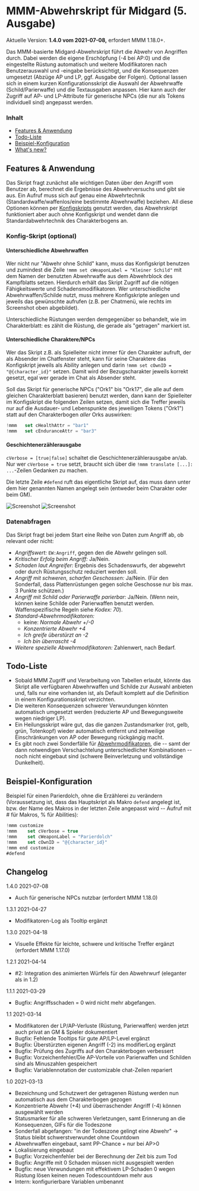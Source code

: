 # MMM-Abwehrskript für Midgard (5. Ausgabe)

Aktuelle Version: **1.4.0 vom 2021-07-08,** erfordert MMM 1.18.0+.

Das MMM-basierte Midgard-Abwehrskript führt die Abwehr von Angriffen durch. Dabei werden die eigene Erschöpfung (-4 bei AP:0) und die eingestellte Rüstung automatisch und weitere Modifikatoren nach Benutzerauswahl und -eingabe berücksichtigt, und die Konsequenzen umgesetzt (Abzüge AP und LP, ggf. Ausgabe der Folgen). Optional lassen sich in einem kurzen Konfigurationsskript die Auswahl der Abwehrwaffe (Schild/Parierwaffe) und die Textausgaben anpassen. Hier kann auch der Zugriff auf AP- und LP-Attribute für generische NPCs (die nur als Tokens individuell sind) angepasst werden.

### Inhalt

- [Features & Anwendung](#features--anwendung)
- [Todo-Liste](#todo-liste)
- [Beispiel-Konfiguration](#beispiel-konfiguration)
- [What's new?](#changelog)


## Features & Anwendung

Das Skript fragt zunächst alle wichtigen Daten über den Angriff vom Benutzer ab, berechnet die Ergebnisse des Abwehrversuchs und gibt sie aus. Ein Aufruf muss sich auf genau eine Abwehrtechnik (Standardwaffe/waffenlos/eine bestimmte Abwehrwaffe) beziehen. All diese Optionen können per [Konfigskripts](#konfig-skript-optional) genutzt werden, das Abwehrskript funktioniert aber auch ohne Konfigskript und wendet dann die Standardabwehrtechnik des Charakterbogens an.

### Konfig-Skript (optional)

#### Unterschiedliche Abwehrwaffen

Wer nicht nur "Abwehr ohne Schild" kann, muss das Konfigskript benutzen und zumindest die Zeile `!mmm set cWeaponLabel = "Kleiner Schild"` mit dem Namen der benutzten Abwehrwaffe aus dem Abwehrblock des Kampfblatts setzen. Hierdurch erhält das Skript Zugriff auf die nötigen Fähigkeitswerte und Schadensmodifikatoren. Wer unterschiedliche Abwehrwaffen/Schilde nutzt, muss mehrere Konfigskripte anlegen und jeweils das gewünschte aufrufen (z.B. per Chatmenü, wie rechts im Screenshot oben abgebildet).

Unterschiedliche Rüstungen werden demgegenüber so behandelt, wie im Charakterblatt: es zählt die Rüstung, die gerade als "getragen" markiert ist.

#### Unterschiedliche Charaktere/NPCs

Wer das Skript z.B. als Spielleiter nicht immer für den Charakter aufruft, der als Absender im Chatfenster steht, kann für seine Charaktere das Konfigskript jeweils als Ability anlegen und darin `!mmm set cOwnID = "@{character_id}"` setzen. Damit wird der Bezugscharakter jeweils korrekt gesetzt, egal wer gerade im Chat als Absender steht.

Soll das Skript für generische NPCs ("Ork1" bis "Ork17", die alle auf dem gleichen Charakterblatt basieren) benutzt werden, dann kann der Spielleiter im Konfigskript die folgenden Zeilen setzen, damit sich die Treffer jeweils nur auf die Ausdauer- und Lebenspunkte des jeweiligen Tokens ("Ork1") statt auf den Charakterbogen *aller* Orks auswirken:

```javascript
!mmm   set cHealthAttr = "bar1"
!mmm   set cEnduranceAttr = "bar3"
```

#### Geschichtenerzählerausgabe

`cVerbose = [true|false]` schaltet die Geschichtenerzählerausgabe an/ab. Nur wer `cVerbose = true` setzt, braucht sich über die `!mmm translate [...]: ...`-Zeilen Gedanken zu machen.

Die letzte Zeile `#defend` ruft das eigentliche Skript auf, das muss dann unter dem hier genannten Namen angelegt sein (entweder beim Charakter oder beim GM).

![Screenshot](mmm-defense-1.1-mit-chatmenue.png)
![Screenshot](mmm-defense-1.1-plattenruestung-neu.png)

### Datenabfragen

Das Skript fragt bei jedem Start eine Reihe von Daten zum Angriff ab, ob relevant oder nicht:
- *Angriffswert:* `EW:Angriff`, gegen den die Abwehr gelingen soll.
- *Kritischer Erfolg beim Angriff:* Ja/Nein.
- *Schaden laut Angreifer:* Ergebnis des Schadenswurfs, der abgewehrt oder durch Rüstungsschutz reduziert werden soll.
- *Angriff mit schweren, scharfen Geschossen:* Ja/Nein. (Für den Sonderfall, dass Plattenrüstungen gegen solche Geschosse nur bis max. 3 Punkte schützen.)
- *Angriff mit Schild oder Parierwaffe parierbar:* Ja/Nein. (Wenn nein, können keine Schilde oder Parierwaffen benutzt werden. Waffenspezifische Regeln siehe *Kodex: 70*).
- *Standard-Abwehrmodifikatoren:*
  -  keine: *Normale Abwehr +/-0*
  - *Konzentrierte Abwehr +4*
  - *Ich greife überstürzt an -2*
  - *Ich bin überrascht -4*
- *Weitere spezielle Abwehrmodifikatoren:* Zahlenwert, nach Bedarf.

## Todo-Liste

- Sobald MMM Zugriff und Verarbeitung von Tabellen erlaubt, könnte das Skript alle verfügbaren Abwehrwaffen und Schilde zur Auswahl anbieten und, falls nur eine vorhanden ist, als Default komplett auf die Definition in einem Konfigurationsskript verzichten.
- Die weiteren Konsequenzen schwerer Verwundungen könnten automatisch umgesetzt werden (reduzierte AP und Bewegungsweite wegen niedriger LP).
- Ein Heilungsskript wäre gut, das die ganzen Zustandsmarker (rot, gelb, grün, Totenkopf) wieder automatisch entfernt und zeitweilige Einschränkungen von AP oder Bewegung rückgängig macht.
- Es gibt noch zwei Sonderfälle für [Abwehrmodifikatoren](https://midgard.alienn.net/doku.php?id=abwehr_nahkampf_boni_und_malusse), die -- samt der dann notwendigen Verschachtelung unterschiedlicher Kombinationen -- noch nicht eingebaut sind (schwere Beinverletzung und vollständige Dunkelheit).

## Beispiel-Konfiguration

Beispiel für einen Parierdolch, ohne die Erzählerei zu verändern (Voraussetzung ist, dass das Hauptskript als Makro `defend` angelegt ist, bzw. der Name des Makros in der letzten Zeile angepasst wird -- Aufruf mit # für Makros, % für Abilities):

```javascript
!mmm customize
!mmm    set cVerbose = true
!mmm    set cWeaponLabel = "Parierdolch"
!mmm    set cOwnID = "@{character_id}"
!mmm end customize
#defend
```

## Changelog

1.4.0 2021-07-08

- Auch für generische NPCs nutzbar (erfordert MMM 1.18.0)

1.3.1 2021-04-27

- Modifikatoren-Log als Tooltip ergänzt

1.3.0 2021-04-18

- Visuelle Effekte für leichte, schwere und kritische Treffer ergänzt (erfordert MMM 1.17.0)

1.2.1 2021-04-14

- #2: Integration des animierten Würfels für den Abwehrwurf (eleganter als in 1.2)

1.1.1 2021-03-29

- Bugfix: Angriffsschaden = 0 wird nicht mehr abgefangen.

1.1 2021-03-14

- Modifikatoren der LP/AP-Verluste (Rüstung, Parierwaffen) werden jetzt auch privat an GM & Spieler dokumentiert
- Bugfix: Fehlende Tooltips für gute AP/LP-Level ergänzt
- Bugfix: Überstürzten eigenen Angriff (-2) ins modifierLog ergänzt
- Bugfix: Prüfung des Zugriffs auf den Charakterbogen verbessert
- Bugfix: Vorzeichenfehler/Die AP-Vorteile von Parierwaffen und Schilden sind als Minuszahlen gespeichert
- Bugfix: Variablennotation der customizable chat-Zeilen repariert

1.0 2021-03-13

- Bezeichnung und Schutzwert der getragenen Rüstung werden nun automatisch aus dem Charakterbogen gezogen
- Konzentrierte Abwehr (+4) und überraschender Angriff (-4) können ausgewählt werden
- Statusmarker für alle schweren Verletzungen, samt Erinnerung an die Konsequenzen, GIFs für die Todeszone
- Sonderfall abgefangen: "in der Todeszone gelingt eine Abwehr" -> Status bleibt schwerstverwundet ohne Countdown
- Abwehrwaffen eingebaut, samt PP-Chance + nur bei AP>0
- Lokalisierung eingebaut
- Bugfix: Vorzeichenfehler bei der Berechnung der Zeit bis zum Tod
- Bugfix: Angriffe mit 0 Schaden müssen nicht ausgespielt werden
- Bugfix: neue Verwundungen mit effektivem LP-Schaden 0 wegen Rüstung lösen keinen neuen Todescountdown mehr aus
- Intern: konfigurierbare Variablen umbenannt
